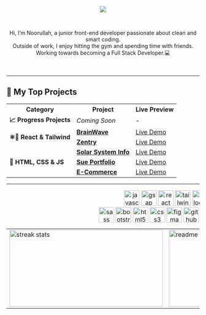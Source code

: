 <!--   <img align="right" width="40%" src="https://user-images.githubusercontent.com/74038190/212748842-9fcbad5b-6173-4175-8a61-521f3dbb7514.gif" alt="Description"> -->

<p align="center">
  <img src="https://readme-typing-svg.herokuapp.com?font=Fira+Code&size=22&duration=2500&pause=800&color=36BCF7&center=true&vCenter=true&width=600&lines=Hey+there%2C+It+Is+Noorullah;Available+for+hiring;Focusing+on+JavaScript+and+React" />
</p><br>
<p align="center">
  Hi, I’m Noorullah, a junior front-end developer passionate about clean and smart coding.<br> Outside of work,
  I enjoy hitting the gym and spending time with friends. Working towards becoming a Full Stack Developer.💻
  
</p><br>

---

## 🚀 My Top Projects

<table>
  <tr>
    <th>Category</th>
    <th>Project</th>
    <th>  Live Preview  </th>
  </tr>
  <tr>
    <td><strong>📈 Progress Projects</strong></td>
    <td><em>Coming Soon</em></td>
    <td>-</td>
  </tr>
  <tr>
    <td rowspan="2"><strong>⚛️💨 React & Tailwind</strong></td>
    <td><a href="https://github.com/NN-Bayat/BrainWave__2-26-25"><strong>BrainWave</strong></a></td>
    <td><a href="https://github.com/NN-Bayat/BrainWave__2-26-25">Live Demo</a></td>
  </tr>
  <tr>
    <td><a href="https://nn-bayat.github.io/Zentry__3-3-25/"><strong>Zentry</strong></a></td>
    <td><a href="https://nn-bayat.github.io/Zentry__3-3-25/">Live Demo</a></td>
  </tr>
  <tr>
    <td rowspan="3"><strong>🎨 HTML, CSS & JS </strong></td>
    <td><a href="https://nn-bayat.github.io/Solar-System-info__2-3-25/"><strong>Solar System Info</strong></a></td>
    <td><a href="https://nn-bayat.github.io/Solar-System-info__2-3-25/">Live Demo</a></td>
  </tr>
  <tr>
    <td><a href="https://nn-bayat.github.io/Sue-portfolio__1-22-2025/"><strong>Sue Portfolio</strong></a></td>
    <td><a href="https://nn-bayat.github.io/Sue-portfolio__1-22-2025/">Live Demo</a></td>
  </tr>
  <tr>
    <td><a href="https://nn-bayat.github.io/shopping-cart__1-16-2025/"><strong>E-Commerce</strong></a></td>
    <td><a href="https://nn-bayat.github.io/shopping-cart__1-16-2025/">Live Demo</a></td>
  </tr>
</table>

---


<table style="border: none;">
  <tr style="border: none;">
  
  <caption style="border: none;" align="center">
    <img src="https://cdn.simpleicons.org/javascript/F7DF1E" height="40" alt="javascript logo" />
    <img src="https://cdn.simpleicons.org/greensock/88CE02" height="40" alt="gsap logo" />
    <img src="https://cdn.simpleicons.org/react/61DAFB" height="40" alt="react logo" />
    <img src="https://cdn.simpleicons.org/tailwindcss/06B6D4" height="40" alt="tailwindcss logo" />
    <img src="https://cdn.simpleicons.org/git/F05032" height="40" alt="git logo" /><br />
    <img src="https://skillicons.dev/icons?i=sass" height="40" alt="sass logo"  />
    <img src="https://skillicons.dev/icons?i=bootstrap" height="40" alt="bootstrap logo" />
    <img src="https://skillicons.dev/icons?i=html" height="40" alt="html5 logo" />
    <img src="https://skillicons.dev/icons?i=css" height="40" alt="css3 logo" />
    <img src="https://skillicons.dev/icons?i=figma" height="40" alt="figma logo" />
    <img src="https://skillicons.dev/icons?i=github" height="40" alt="github logo" />
    <img src="https://skillicons.dev/icons?i=ae" height="40" alt="adobeaftereffects logo" />
    <img src="https://skillicons.dev/icons?i=ps" height="40" alt="adobephotoshop logo" />
  </caption>

  <tbody>
    <td style="border: none;">  
      <img width="400" height="200" src="https://github-readme-streak-stats-salesp07.vercel.app/?user=NN-Bayat&count_private=true&theme=react&border_radius=10" alt="streak stats"/>
    </td>
    
  <td style="border: none;">
    <img width="400" height="200" src="https://github-readme-stats-salesp07.vercel.app/api?username=NN-Bayat&count_private=true&show_icons=true&theme=react&rank_icon=github&border_radius=10" alt="readme stats"/>
  </td>
  </tbody>

  </tr>
</table>
